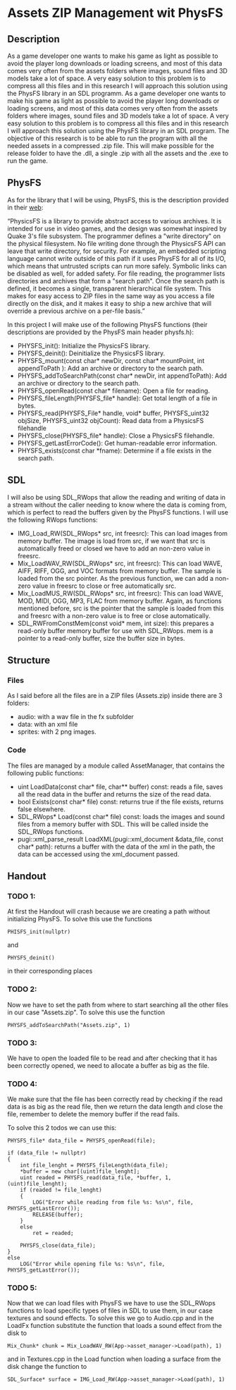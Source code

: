 # Assets ZIP Management wit PhysFS
## Description
As a game developer one wants to make his game as light as possible to avoid the player long downloads or loading screens, and most of this data comes very often from the
assets folders where images, sound files and 3D models take a lot of space. A very easy solution to this problem is to compress all this files and in this research I will
approach this solution using the PhysFS library in an SDL programm.
As a game developer one wants to make his game as light as possible to avoid the player long downloads or loading screens, and most of this data comes very often from the
assets folders where images, sound files and 3D models take a lot of space. A very easy solution to this problem is to compress all this files and in this research I will
approach this solution using the PhysFS library in an SDL program.
The objective of this research is to be able to run the program with all the needed assets in a compressed .zip file. This will make possible for the release folder to have the .dll, a single .zip with all the assets and the .exe to run the game.

## PhysFS
As for the library that I will be using, PhysFS, this is the description provided in their [web](https://icculus.org/physfs/):

“PhysicsFS is a library to provide abstract access to various archives. It is intended for use in video games, and the design was somewhat inspired by Quake 3's file subsystem. The programmer defines a "write directory" on the physical filesystem. No file writing done through the PhysicsFS API can leave that write directory, for security. For example, an embedded scripting language cannot write outside of this path if it uses PhysFS for all of its I/O, which means that untrusted scripts can run more safely. Symbolic links can be disabled as well, for added safety. For file reading, the programmer lists directories and archives that form a "search path". Once the search path is defined, it becomes a single, transparent hierarchical file system. This makes for easy access to ZIP files in the same way as you access a file directly on the disk, and it makes it easy to ship a new archive that will override a previous archive on a per-file basis.”

In this project I will make use of the following PhysFS functions (their descriptions are provided by the PhysFS main header physfs.h):

* PHYSFS_init(): Initialize the PhysicsFS library.
* PHYSFS_deinit(): Deinitialize the PhysicsFS library.
* PHYSFS_mount(const char* newDir, const char* mountPoint, int appendToPath ):  Add an archive or directory to the search path.
* PHYSFS_addToSearchPath(const char* newDir, int appendToPath): Add an archive or directory to the search path.
* PHYSFS_openRead(const char* filename):  Open a file for reading.
* PHYSFS_fileLength(PHYSFS_file* handle):  Get total length of a file in bytes.
* PHYSFS_read(PHYSFS_File* handle, void* buffer, PHYSFS_uint32 objSize, PHYSFS_uint32 objCount):  Read data from a PhysicsFS filehandle
* PHYSFS_close(PHYSFS_file* handle):  Close a PhysicsFS filehandle.
* PHYSFS_getLastErrorCode(): Get human-readable error information.
* PHYSFS_exists(const char *fname): Determine if a file exists in the search path.
## SDL
I will also be using SDL_RWops that allow the reading and writing of data in a stream without the caller needing to know where the data is coming from, which is perfect to read the buffers given by the PhysFS functions.
I will use the following RWops functions:

* IMG_Load_RW(SDL_RWops* src, int freesrc): This can load images from memory buffer. The image is load from src, if we want that src is automatically freed or closed we have to add an non-zero value in freesrc.
* Mix_LoadWAV_RW(SDL_RWops* src, int freesrc): This can load WAVE, AIFF, RIFF, OGG, and VOC formats from memory buffer. The sample is loaded from the src pointer. As the previous function, we can add a non-zero value in freesrc to close or free automatically src.
* Mix_LoadMUS_RW(SDL_RWops* src, int freesrc): This can load WAVE, MOD, MIDI, OGG, MP3, FLAC from memory buffer. Again, as functions mentioned before, src is the pointer that the sample is loaded from this and freesrc with a non-zero value is to free or close automatically.
* SDL_RWFromConstMem(const void* mem, int size): this prepares a read-only buffer memory buffer for use with SDL_RWops. mem is a pointer to a read-only buffer, size the buffer size in bytes.

## Structure
### Files

As I said before all the files are in a ZIP files (Assets.zip) inside there are 3 folders:
* audio: with a wav file in the fx subfolder
* data: with an xml file
* sprites: with 2 png images.

### Code

The files are managed by a module called AssetManager, that contains the following public functions:
* uint LoadData(const char* file, char** buffer) const: reads a file, saves all the read data in the buffer and returns the size of the read data.
* bool Exists(const char* file) const: returns true if the file exists, returns false elsewhere.
* SDL_RWops* Load(const char* file) const: loads the images and sound files from a memory buffer with SDL. This will be called inside the SDL_RWops functions.
* pugi::xml_parse_result LoadXML(pugi::xml_document &data_file, const char* path): returns a buffer with the data of the xml in the path, the data can be accessed using the xml_document passed.

## Handout
### TODO 1:
At first the Handout will crash because we are creating a path without initializing PhysFS. To solve this use the functions 
```
PHISFS_init(nullptr) 
``` 
and  
```
PHYSFS_deinit()
```
 in their corresponding places
### TODO 2:
Now we have to set the path from where to start searching all the other files in our case "Assets.zip". To solve this use the function 
```
PHYSFS_addToSearchPath("Assets.zip", 1)
```
### TODO 3: 
We have to open the loaded file to be read and after checking that it has been correctly opened, we need to allocate a buffer as big as the file.
### TODO 4:
We make sure that the file has been correctly read by checking if the read data is as big as the read file, then we return the data length and close the file, remember to delete the memory buffer if the read fails. 

To solve this 2 todos we can use this:
```
PHYSFS_file* data_file = PHYSFS_openRead(file);										

if (data_file != nullptr)
{
	int file_lenght = PHYSFS_fileLength(data_file);									
	*buffer = new char[(uint)file_lenght];											
	uint readed = PHYSFS_read(data_file, *buffer, 1, (uint)file_lenght);			
	if (readed != file_lenght)														
	{	
		LOG("Error while reading from file %s: %s\n", file, PHYSFS_getLastError());
		RELEASE(buffer);															
	}
	else
		ret = readed;																
			
	PHYSFS_close(data_file);														
}
else
	LOG("Error while opening file %s: %s\n", file, PHYSFS_getLastError());
```
### TODO 5:
Now that we can load files with PhysFS we have to use the SDL_RWops functions to load specific types of files in SDL to use them, in our case textures and sound effects. 
To solve this we go to Audio.cpp and in the LoadFx function substitute the function that loads a sound effect from the disk to 
```
Mix_Chunk* chunk = Mix_LoadWAV_RW(App->asset_manager->Load(path), 1)
```
 and in Textures.cpp in the Load function when loading a surface from the disk change the function to
```
SDL_Surface* surface = IMG_Load_RW(App->asset_manager->Load(path), 1)
``` 
